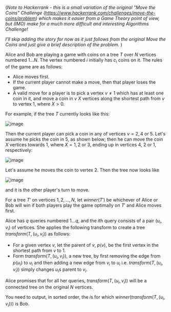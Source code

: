 (*Note to Hackerrank - this is a small variation of the original "Move the Coins" Challenge (https://www.hackerrank.com/challenges/move-the-coins/problem) which makes it easier from a Game Theory point of view, but (IMO) make for a much more difficult and interesting Algorithms Challenge!*

*I'll skip adding the story for now as it just follows from the original Move the Coins and just give a brief description of the problem.*
)

Alice and Bob are playing a game with coins on a tree $T$ over $N$ vertices numbered $1...N$. The vertex numbered $i$ initially has $c_i$ coins on it.  The rules of the game are as follows:

- Alice moves first.
- If the current player cannot make a move, then that player loses the game.
- A valid move for a player is to pick a vertex $v \ne 1$ which has at least one coin in it, and move a coin in $v$ $X$ vertices along the shortest path from $v$ to vertex 1, where $X \gt 0$.

For example, if the tree $T$ currently looks like this:


![image](https://s3.amazonaws.com/hr-assets/0/1521711755-f6308f380d-move-the-coins-2-example-move-example-1of2.png)

Then the current player can pick a coin in any of vertices $v = 2, 4$ or $5$.  Let's assume he picks the coin in $5$, as shown below; then he can move the coin $X$ vertices towards $1$, where $X=1,2$ or $3$, ending up in vertices $4$, $2$ or $1$, respectively:


![image](https://s3.amazonaws.com/hr-assets/0/1521711917-0016648f68-move-the-coins-2-example-move-example-2of2.png)

Let's assume he moves the coin to vertex $2$.  Then the tree now looks like 


![image](https://s3.amazonaws.com/hr-assets/0/1521712073-48296db0ed-move-the-coins-2-example-move-example-3of3.png)

and it is the other player's turn to move.

For a tree $T'$ on vertices $1,2,...,N$, let $\textit{winner}(T')$ be whichever of Alice or Bob will win if both players play the game optimally on $T'$ and Alice moves first.

Alice has $q$ queries numbered $1...q$, and the $i$th query consists of a pair $(u_i, v_i)$ of vertices.  She applies the following transform to create a tree $\textit{transform}(T, (u_i, v_i))$ as follows:

- For a given vertex $v$, let the parent of $v$, $p(v)$, be the first vertex in the shortest path from $v$ to $1$.
- Form $\textit{transform}(T, (u_i, v_i))$, a new tree, by first removing the edge from $p(u_i)$ to $u_i$ and then adding a new edge from $v_i$ to $u_i$ i.e. $\textit{transform}(T, (u_i, v_i))$ simply changes $u_i$s parent to $v_i$.

Alice promises that for all her queries, $\textit{transform}(T, (u_i, v_i))$ will be a connected tree on the original $N$ vertices.

You need to output, in sorted order, the $i$s for which $\textit{winner}(\textit{transform}(T, (u_i, v_i)))$ is Bob. 
